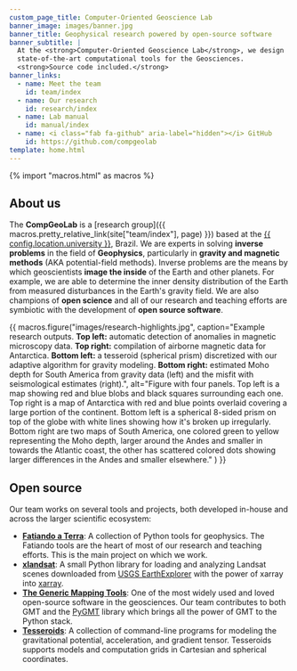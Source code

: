 ```yaml
---
custom_page_title: Computer-Oriented Geoscience Lab
banner_image: images/banner.jpg
banner_title: Geophysical research powered by open-source software
banner_subtitle: |
  At the <strong>Computer-Oriented Geoscience Lab</strong>, we design
  state-of-the-art computational tools for the Geosciences.
  <strong>Source code included.</strong>
banner_links:
  - name: Meet the team
    id: team/index
  - name: Our research
    id: research/index
  - name: Lab manual
    id: manual/index
  - name: <i class="fab fa-github" aria-label="hidden"></i> GitHub
    id: https://github.com/compgeolab
template: home.html
---
```


{% import "macros.html" as macros %}

## About us

The **CompGeoLab** is a
[research group]({{ macros.pretty_relative_link(site["team/index"], page) }})
based at the
[{{ config.location.university }}][usp], Brazil.
We are experts in solving **inverse problems** in the field of **Geophysics**,
particularly in **gravity and magnetic methods** (AKA potential-field methods).
Inverse problems are the means by which geoscientists **image the inside** of
the Earth and other planets.
For example, we are able to determine the inner density distribution of the
Earth from measured disturbances in the Earth's gravity field.
We are also champions of **open science** and all of our research and teaching
efforts are symbiotic with the development of **open source software**.

{{ macros.figure("images/research-highlights.jpg", caption="Example research outputs. <strong>Top left:</strong> automatic detection of anomalies in magnetic microscopy data. <strong>Top right:</strong> compilation of airborne magnetic data for Antarctica. <strong>Bottom left:</strong> a tesseroid (spherical prism) discretized with our adaptive algorithm for gravity modeling. <strong>Bottom right:</strong> estimated Moho depth for South America from gravity data (left) and the misfit with seismological estimates (right).", alt="Figure with four panels. Top left is a map showing red and blue blobs and black squares surrounding each one. Top right is a map of Antarctica with red and blue points overlaid covering a large portion of the continent. Bottom left is a spherical 8-sided prism on top of the globe with white lines showing how it's broken up irregularly. Bottom right are two maps of South America, one colored green to yellow representing the Moho depth, larger around the Andes and smaller in towards the Atlantic coast, the other has scattered colored dots showing larger differences in the Andes and smaller elsewhere." ) }}


## Open source

Our team works on several tools and projects, both developed in-house and
across the larger scientific ecosystem:

* [**Fatiando a Terra**][fatiando]: A collection of Python tools for
  geophysics. The Fatiando tools are the heart of most of our research and
  teaching efforts. This is the main project on which we work.
* [**xlandsat**][xlandsat]: A small Python library for loading and analyzing
  Landsat scenes downloaded from [USGS EarthExplorer][explorer] with the power
  of xarray into [xarray][xarray].
* [**The Generic Mapping Tools**][gmt]: One of the most widely used and loved
  open-source software in the geosciences. Our team contributes to both GMT and
  the [PyGMT][pygmt] library which brings all the power of GMT to the
  Python stack.
* [**Tesseroids**][tesseroids]: A collection of command-line programs for
  modeling the gravitational potential, acceleration, and gradient tensor.
  Tesseroids supports models and computation grids in Cartesian and spherical
  coordinates.

[usp]: https://www.iag.usp.br/
[fatiando]: https://www.fatiando.org/
[xlandsat]: https://www.compgeolab.org/xlandsat
[explorer]: https://earthexplorer.usgs.gov/
[xarray]: https://xarray.dev/
[gmt]: https://www.generic-mapping-tools.org/
[pygmt]: https://www.pygmt.org
[tesseroids]: https://tesseroids.leouieda.com/

